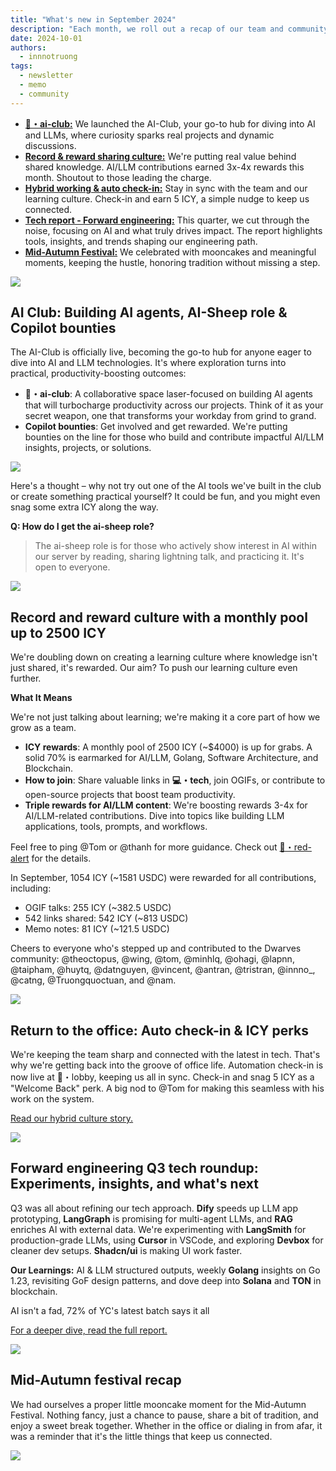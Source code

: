 ```yaml
---
title: "What's new in September 2024"
description: "Each month, we roll out a recap of our team and community's strides forward. September's updates spotlight the AI Club launch, rewards for our sharing culture, hybrid work check-ins, reporting tech trends in forward engineering, and our Mid-Autumn celebration."
date: 2024-10-01
authors:
  - innnotruong
tags:
  - newsletter
  - memo
  - community
---
```


- [**🧙・ai-club:**](#ai-club-building-ai-agents-ai-sheep-role--copilot-bounties) We launched the AI-Club, your go-to hub for diving into AI and LLMs, where curiosity sparks real projects and dynamic discussions.
- [**Record & reward sharing culture:**](#record-and-reward-culture-with-a-monthly-pool-up-to-2500-icy) We're putting real value behind shared knowledge. AI/LLM contributions earned 3x-4x rewards this month. Shoutout to those leading the charge.
- [**Hybrid working & auto check-in:**](#return-to-the-office-auto-check-in--icy-perks) Stay in sync with the team and our learning culture. Check-in and earn 5 ICY, a simple nudge to keep us connected.
- [**Tech report - Forward engineering:**](#forward-engineering-q3-tech-roundup-experiments-insights-and-whats-next) This quarter, we cut through the noise, focusing on AI and what truly drives impact. The report highlights tools, insights, and trends shaping our engineering path.
- [**Mid-Autumn Festival:**](#mid-autumn-festival-recap) We celebrated with mooncakes and meaningful moments, keeping the hustle, honoring tradition without missing a step.

![](assets/2024-whats-new-sep-theme.png)

## AI Club: Building AI agents, AI-Sheep role & Copilot bounties

The AI-Club is officially live, becoming the go-to hub for anyone eager to dive into AI and LLM technologies. It's where exploration turns into practical, productivity-boosting outcomes:

- **🧙・ai-club**: A collaborative space laser-focused on building AI agents that will turbocharge productivity across our projects. Think of it as your secret weapon, one that transforms your workday from grind to grand.
- **Copilot bounties**: Get involved and get rewarded. We're putting bounties on the line for those who build and contribute impactful AI/LLM insights, projects, or solutions.

![](assets/2024-whats-new-sep-copilot-y.png)

Here's a thought – why not try out one of the AI tools we've built in the club or create something practical yourself? It could be fun, and you might even snag some extra ICY along the way.

**Q: How do I get the ai-sheep role?**

> The ai-sheep role is for those who actively show interest in AI within our server by reading, sharing lightning talk, and practicing it. It's open to everyone.

![](assets/2024-whats-new-sep-community-member.png)

## Record and reward culture with a monthly pool up to 2500 ICY

We're doubling down on creating a learning culture where knowledge isn't just shared, it's rewarded. Our aim? To push our learning culture even further.

**What It Means**

We're not just talking about learning; we're making it a core part of how we grow as a team.

- **ICY rewards**: A monthly pool of 2500 ICY (~$4000) is up for grabs. A solid 70% is earmarked for AI/LLM, Golang, Software Architecture, and Blockchain.
- **How to join**: Share valuable links in **💻・tech**, join OGIFs, or contribute to open-source projects that boost team productivity.
- **Triple rewards for AI/LLM content**: We're boosting rewards 3-4x for AI/LLM-related contributions. Dive into topics like building LLM applications, tools, prompts, and workflows.

Feel free to ping @Tom or @thanh for more guidance. Check out [🚨・red-alert](https://discord.com/channels/462663954813157376/915941020968046612/1281097666809434184) for the details.

In September, 1054 ICY (~1581 USDC) were rewarded for all contributions, including:

- OGIF talks: 255 ICY (~382.5 USDC)
- 542 links shared: 542 ICY (~813 USDC)
- Memo notes: 81 ICY (~121.5 USDC)

Cheers to everyone who's stepped up and contributed to the Dwarves community: @theoctopus, @wing, @tom, @minhlq, @ohagi, @lapnn, @taipham, @huytq, @datnguyen, @vincent, @antran, @tristran, @innno\_, @catng, @Truongquoctuan, and @nam.

![](assets/2024-whats-new-sep-sharing-culture.png)

## Return to the office: Auto check-in & ICY perks

We're keeping the team sharp and connected with the latest in tech. That's why we're getting back into the groove of office life. Automation check-in is now live at 🏢・lobby, keeping us all in sync. Check-in and snag 5 ICY as a "Welcome Back" perk. A big nod to @Tom for making this seamless with his work on the system.

[Read our hybrid culture story.](https://memo.d.foundation/updates/digest/14-a-home-away-from-home/)

![](assets/2024-whats-new-sep-hado.png)

## Forward engineering Q3 tech roundup: Experiments, insights, and what's next

Q3 was all about refining our tech approach. **Dify** speeds up LLM app prototyping, **LangGraph** is promising for multi-agent LLMs, and **RAG** enriches AI with external data. We're experimenting with **LangSmith** for production-grade LLMs, using **Cursor** in VSCode, and exploring **Devbox** for cleaner dev setups. **Shadcn/ui** is making UI work faster.

**Our Learnings:** AI & LLM structured outputs, weekly **Golang** insights on Go 1.23, revisiting GoF design patterns, and dove deep into **Solana** and **TON** in blockchain.

AI isn't a fad, 72% of YC's latest batch says it all

[For a deeper dive, read the full report.](https://memo.d.foundation/playground/01_literature/engineering/forward-engineering-q3-2024/)

![](assets/2024-whats-new-sep-forward-engineering.webp)

## Mid-Autumn festival recap

We had ourselves a proper little mooncake moment for the Mid-Autumn Festival. Nothing fancy, just a chance to pause, share a bit of tradition, and enjoy a sweet break together. Whether in the office or dialing in from afar, it was a reminder that it's the little things that keep us connected.

![](assets/2024-whats-new-sep-mooncake.jpg)
